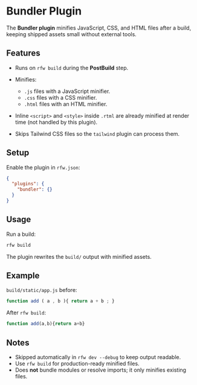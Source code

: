 # Bundler Plugin

The **Bundler plugin** minifies JavaScript, CSS, and HTML files after a build, keeping shipped assets small without external tools.

## Features

* Runs on `rfw build` during the **PostBuild** step.
* Minifies:

  * `.js` files with a JavaScript minifier.
  * `.css` files with a CSS minifier.
  * `.html` files with an HTML minifier.
* Inline `<script>` and `<style>` inside `.rtml` are already minified at render time (not handled by this plugin).
* Skips Tailwind CSS files so the `tailwind` plugin can process them.

## Setup

Enable the plugin in `rfw.json`:

```json
{
  "plugins": {
    "bundler": {}
  }
}
```

## Usage

Run a build:

```bash
rfw build
```

The plugin rewrites the `build/` output with minified assets.

## Example

`build/static/app.js` before:

```js
function add ( a , b ){ return a + b ; }
```

After `rfw build`:

```js
function add(a,b){return a+b}
```

## Notes

* Skipped automatically in `rfw dev --debug` to keep output readable.
* Use `rfw build` for production-ready minified files.
* Does **not** bundle modules or resolve imports; it only minifies existing files.

